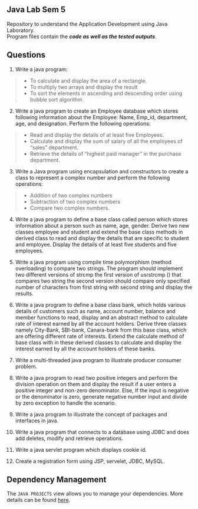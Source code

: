## Java Lab Sem 5

Repository to understand the Application Development using Java Laboratory.<br>
Program files contain the ***code as well as the tested outputs***.

## Questions

1. Write a java program:
  > - To calculate and display the area of a rectangle.
  > - To multiply two arrays and display the result
  > - To sort the elements in ascending and descending order using bubble sort algorithm.

2. Write a java program to create an Employee database which stores following information about the Employee: Name, Emp_id, department, age, and designation. Perform the following operations:
  > - Read and display the details of at least five Employees.
  > - Calculate and display the sum of salary of all the employees of “sales” department.
  > - Retrieve the details of “highest paid manager” in the purchase department.

3. Write a Java program using encapsulation and constructors to create a class to represent a complex number and perform the following operations: 
  > - Addition of two complex numbers
  > - Subtraction of two complex numbers
  > - Compare two complex numbers.

4. Write a java program to define a base class called person which stores information about a person such as name, age, gender. Derive two new classes employee and student and extend the base class methods in derived class to read and display the details that are specific to student and employee. Display the details of at least five students and five employees.

5. Write a java program using compile time polymorphism (method overloading) to compare two strings. The program should implement two different versions of strcmp the first version of usrstrcmp () that compares two string the second version should compare only specified number of characters from first string with second string and display the results. 

6. Write a java program to define a base class bank, which holds various details of customers such as name, account number, balance and member functions to read, display and an abstract method to calculate rate of interest earned by all the account holders. Derive three classes namely City-Bank, SBI-bank, Canara-bank from this base class, which are offering different rate of interests. Extend the calculate method of base class with in these derived classes to calculate and display the interest earned by all the account holders of these banks.

7. Write a multi-threaded java program to illustrate producer consumer problem.

8. Write a java program to read two positive integers and perform the division operation on them and display the result if a user enters a positive integer and non-zero denominator. Else, If the input is negative or the denominator is zero, generate negative number input and divide by zero exception to handle the scenario.

9. Write a java program to illustrate the concept of packages and interfaces in java.

10. Write a java program that connects to a database using JDBC and does add deletes, modify and retrieve operations.

11. Write a java servlet program which displays cookie id.

12. Create a registration form using JSP, servelet, JDBC, MySQL.

## Dependency Management

The `JAVA PROJECTS` view allows you to manage your dependencies. More details can be found [here](https://github.com/microsoft/vscode-java-dependency#manage-dependencies).
